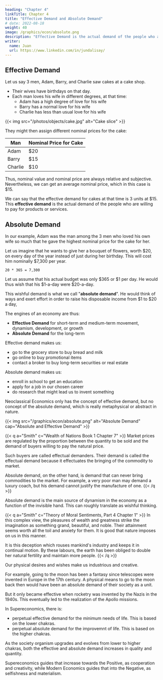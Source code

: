 ```yaml
---
heading: "Chapter 4"
linkTitle: Chapter 4
title: "Effective Demand and Absolute Demand"
# date: 2022-08-18
weight: 40
image: /graphics/econ/absolute.png
description: "Effective Demand is the actual demand of the people who are willing to pay for products or services"
writer:
  name: Juan
  url: https://www.linkedin.com/in/jundalisay/
---
```




## Effective Demand

Let us say 3 men, Adam, Barry, and Charlie saw cakes at a cake shop.
- Their wives have birthdays on that day.
- Each man loves his wife in different degrees, at that time:
  - Adam has a high degree of love for his wife
  - Barry has a normal love for his wife 
  - Charlie has less than usual love for his wife

{{< img src="/photos/objects/cake.jpg" alt="Cake slice" >}}


They might then assign different nominal prices for the cake:

Man | Nominal Price for Cake
--- | ---
Adam | $20
Barry | $15
Charlie | $10

Thus, nominal value and nominal price are always relative and subjective. Nevertheless, we can get an average nominal price, which in this case is $15.

We can say that the effective demand for cakes at that time is 3 units at $15. This **effective demand** is the actual demand of the people who are willing to pay for products or services. 


## Absolute Demand

In our example, Adam was the man among the 3 men who loved his own wife so much that he gave the highest nominal price for the cake for her. 

Let us imagine that he wants to give her a bouquet of flowers, worth $20, on every day of the year instead of just during her birthday. This will cost him nominally $7,300 per year. 

```
20 * 365 = 7,300
```

Let us assume that his actual budget was only $365 or $1 per day. He would thus wish that his $1-a-day were $20-a-day. 

This wishful demand is what we call "**absolute demand**". He would think of ways and exert effort in order to raise his disposable income from $1 to $20 a day, 

The engines of an economy are thus:
- **Effective Demand** for short-term and medium-term movement, dynamism, development, or growth
- **Absolute Demand** for the long-term

Effective demand makes us:
- go to the grocery store to buy bread and milk
- go online to buy promotional items
- contact a broker to buy long-term securities or real estate

Absolute demand makes us:
- enroll in school to get an education
- apply for a job in our chosen career
- do research that might lead us to invent something 

Neoclassical Economics only has the concept of effective demand, but no concept of the absolute demand, which is really metaphysical or abstract in nature.


<!-- Mr. A might not see value in a cake. But Mr. B might, as he might want it for his wife's birthday tomorrow. The value of the cake to Mr. B is then due to:
- his inherent dharma or tao (nature) of giving gifts during birthdays, and
- the tao (nature) of the cake as being a kind of gift. In contrast, an iguana does not have the tao of being a gift, and so Mr. B would not assign value to an iguana, except if his wife were an Iguana-lover (had the tao of loving iguanas). This tao is not present in Mr. A and so he sees no value in the cake.   -->

<!-- Thus, value is always relativistic to the general society and the personal self, just as energy has a general and special relativity.  -->


<!-- - Effective Demand is the actual demand of the people who are willing to pay for products or services.  
- Absolute Demand is a wishful demand that might not be satisfied any time soon. -->

{{< img src="/graphics/econ/absolute.png" alt="Absolute Demand" cap="Absolute and Effective Demand" >}}


{{< q a="Smith" c="Wealth of Nations Book 1 Chapter 7" >}}
Market prices are regulated by the proportion between the quantity to be sold and the demand of buyers willing to pay the natural price.

Such buyers are called effectual demanders. Their demand is called the effectual demand because it effectuates the bringing of the commodity to market. 

Absolute demand, on the other hand, is demand that can never bring commodities to the market. For example, a very poor man may demand a luxury coach, but his demand cannot justify the manufacture of one. 
{{< /q >}}



Absolute demand is the main source of dynamism in the economy as a function of the invisible hand. This can roughly translate as wishful thinking. 

{{< q a="Smith" c="Theory of Moral Sentiments, Part 4 Chapter 1" >}}
In this complex view, the pleasures of wealth and greatness strike the imagination as something grand, beautiful, and noble. Their attainment seems worth all the toil and anxiety for them. It is good that nature imposes on us in this manner.

It is this deception which rouses mankind's industry and keeps it in continual motion. By these labours, the earth has been obliged to double her natural fertility and maintain more people.
{{< /q >}}


Our physical desires and wishes make us industrious and creative. 

For example, going to the moon has been a fantasy since telescopes were invented in Europe in the 17th century. A physical means to go to the moon back then would have been an absolute demand of their society as a unit. 

But it only became effective when rocketry was invented by the Nazis in the 1940s. This eventually led to the realization of the Apollo missions. 

In Supereconomics, there is:
- perpetual effective demand for the minimum needs of life. This is based on the lower chakras. 
- perpetual absolute demand for the improvemnt of life. This is based on the higher chakras.

As the society organism upgrades and evolves from lower to higher chakras, both the effective and absolute demand increases in quality and quantity. 

Supereconomics guides that increase towards the Positive, as cooperation and creativity, while Modern Economics guides that into the Negative, as selfishness and materialism.

<!-- ## Aggregate Demand of Economics

Total demand of goods in a society

Effective Demand is based on population size -->




